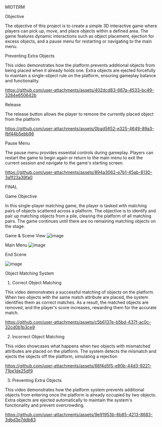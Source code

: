 MIDTERM

Objective

The objective of this project is to create a simple 3D interactive game where players can pick up, move, and place objects within a defined area. The game features dynamic interactions such as object placement, ejection for excess objects, and a pause menu for restarting or navigating to the main menu.

Preventing Extra Objects

This video demonstrates how the platform prevents additional objects from being placed when it already holds one. Extra objects are ejected forcefully to maintain a single-object rule on the platform, ensuring gameplay balance and functionality.

https://github.com/user-attachments/assets/402dcd83-687a-4533-bc49-3284e650642b

Release

The release button allows the player to remove the currently placed object from the platform



https://github.com/user-attachments/assets/0bad5652-e325-4649-89a3-fbf44b5ebb96


Pause Menu

The pause menu provides essential controls during gameplay. Players can restart the game to begin again or return to the main menu to exit the current session and navigate to the game's starting screen.



https://github.com/user-attachments/assets/894a3062-e7b1-45ab-8130-3a1f23a39fa0



FINAL

Game Objective

In this single-player matching game, the player is tasked with matching pairs of objects scattered across a platform. The objective is to identify and pair up matching objects from a pile, clearing the platform of all matching pairs. The game continues until there are no remaining matching objects on the stage. 

Game & Scene View
![image](https://github.com/user-attachments/assets/bc88a92d-0629-4045-abe6-34f8e5bfd289)

Main Menu
![image](https://github.com/user-attachments/assets/21b84ae2-a85d-4831-bc8d-f13aa5aa3306)

End Scene

![image](https://github.com/user-attachments/assets/e8c0747b-6ee3-46ad-a4c5-5e0573cd1745)

Object Matching System

1. Correct Object Matching

This video demonstrates a successful matching of objects on the platform. When two objects with the same match attribute are placed, the system identifies them as correct matches. As a result, the matched objects are removed, and the player's score increases, rewarding them for the accurate match.

https://github.com/user-attachments/assets/c5b6137e-b5bd-437f-ac0c-32cd0b1b3ce9


2. Incorrect Object Matching

This video showcases what happens when two objects with mismatched attributes are placed on the platform. The system detects the mismatch and ejects the objects off the platform, simulating a rejection

https://github.com/user-attachments/assets/66f4d5f5-e90b-44d3-9221-71be1de25df9

3. Preventing Extra Objects

This video demonstrates how the platform system prevents additional objects from entering once the platform is already occupied by two objects. Extra objects are ejected automatically to maintain the system's functionality and prevent overcrowding.


https://github.com/user-attachments/assets/9e91953b-6b85-4213-8683-3dbd3e7ddb83





